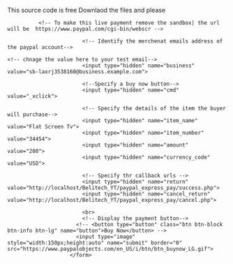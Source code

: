 This source code is free 
Downlaod the files and please 

              <!-- To make this live payment remove the sandbox| the url will be  https://www.paypal.com/cgi-bin/webscr -->
<form action="https://www.sandbox.paypal.com/cgi-bin/webscr" method="POST">

                            <!-- Identify the merchenat emails address of the paypal account-->
                                                                        <!-- chnage the value here to your test email-->
                            <input type="hidden" name="business" value="sb-laxrj3538160@business.example.com">

                            <!--Specify a buy now button-->
                            <input type="hidden" name="cmd" value="_xclick">

                            <!-- Specify the details of the item the buyer will purchase-->
                            <input type="hidden" name="item_name" value="Flat Screen Tv">
                            <input type="hidden" name="item_number" value="34454">
                            <input type="hidden" name="amount" value="200">
                            <input type="hidden" name="currency_code" value="USD">

                            <!-- Specify thr callback urls -->
                            <input type="hidden" name="return" value="http://localhost/Belitech_YT/paypal_express_pay/success.php">
                            <input type="hidden" name="cancel_return" value="http://localhost/Belitech_YT/paypal_express_pay/cancel.php">

                            <br>
                            <!-- Display the payment button-->
                          <!-- <button type="button" class="btn btn-block btn-info btn-lg" name="button">Buy Now</button> -->
                          <input type="image" style="width:150px;height:auto" name="submit" border="0" src="https://www.paypalobjects.com/en_US/i/btn/btn_buynow_LG.gif">
                        </form>
